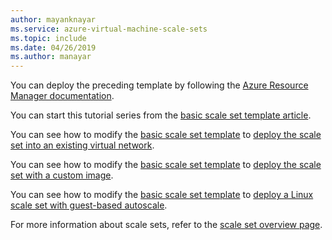 ```yaml
---
author: mayanknayar
ms.service: azure-virtual-machine-scale-sets
ms.topic: include
ms.date: 04/26/2019
ms.author: manayar
---
```

You can deploy the preceding template by following the [Azure Resource Manager documentation](/azure/azure-resource-manager/templates/deploy-powershell).

You can start this tutorial series from the [basic scale set template article](../articles/virtual-machine-scale-sets/virtual-machine-scale-sets-mvss-start.md).

You can see how to modify the [basic scale set template](../articles/virtual-machine-scale-sets/virtual-machine-scale-sets-mvss-start.md) to [deploy the scale set into an existing virtual network](../articles/virtual-machine-scale-sets/virtual-machine-scale-sets-mvss-existing-vnet.md).

You can see how to modify the [basic scale set template](../articles/virtual-machine-scale-sets/virtual-machine-scale-sets-mvss-start.md) to [deploy the scale set with a custom image](../articles/virtual-machine-scale-sets/virtual-machine-scale-sets-mvss-custom-image.md).

You can see how to modify the [basic scale set template](../articles/virtual-machine-scale-sets/virtual-machine-scale-sets-mvss-start.md) to [deploy a Linux scale set with guest-based autoscale](../articles/virtual-machine-scale-sets/virtual-machine-scale-sets-mvss-guest-based-autoscale-linux.md).

For more information about scale sets, refer to the [scale set overview page](../articles/virtual-machine-scale-sets/overview.md).